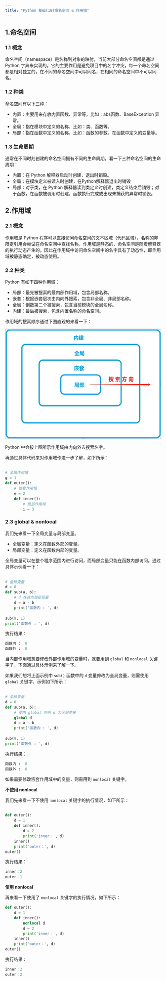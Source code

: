 ```yaml
---
title: "Python 基础(18)命名空间 & 作用域"
---
```


## 1.命名空间

### 1.1 概念

命名空间（namespace）是名称到对象的映射，当前大部分命名空间都是通过 Python 字典来实现的，它的主要作用是避免项目中的名字冲突，每一个命名空间都是相对独立的，在不同的命名空间中可以同名，在相同的命名空间中不可以同名。



### 1.2 种类

命名空间有以下三种：

- 内置：主要用来存放内置函数、异常等，比如：abs函数、BaseException 异常。
- 全局：指在模块中定义的名称，比如：类、函数等。
- 局部：指在函数中定义的名称，比如：函数的参数、在函数中定义的变量等。



### 1.3 生命周期

通常在不同时刻创建的命名空间拥有不同的生命周期，看一下三种命名空间的生命周期：

- 内置：在 Python 解释器启动时创建，退出时销毁。
- 全局：在模块定义被读入时创建，在Python解释器退出时销毁
- 局部：对于类，在 Python 解释器读到类定义时创建，类定义结束后销毁；对于函数，在函数被调用时创建，函数执行完成或出现未捕获的异常时销毁。



## 2.作用域

### 2.1 概念

作用域是 Python 程序可以直接访问命名空间的文本区域（代码区域），名称的非限定引用会尝试在命名空间中查找名称，作用域是静态的，命名空间是随着解释器的执行动态产生的，因此在作用域中访问命名空间中的名字具有了动态性，即作用域被静态确定，被动态使用。



### 2.2 种类

Python 有如下四种作用域：

- 局部：最先被搜索的最内部作用域，包含局部名称。
- 嵌套：根据嵌套层次由内向外搜索，包含非全局、非局部名称。
- 全局：倒数第二个被搜索，包含当前模块的全局名称。
- 内建：最后被搜索，包含内置名称的命名空间。

作用域的搜索顺序通过下图直观的来看一下：

![图片](..\resource\649.jpg)

Python 中会按上图所示作用域由内向外去搜索名字。

再通过具体代码来对作用域作进一步了解，如下所示：

```python

# 全局作用域
g = 1
def outer():
    # 嵌套作用域
    e = 2
    def inner():
        # 局部作用域
        i = 3
```



### 2.3 global & nonlocal

我们先来看一下全局变量与局部变量。

- 全局变量：定义在函数外部的变量。
- 局部变量：定义在函数内部的变量。

全局变量可以在整个程序范围内进行访问，而局部变量只能在函数内部访问。通过具体示例看一下：

```python

# 全局变量
d = 0
def sub(a, b):
    # d 在这为局部变量
    d = a - b
    print('函数内 : ', d)

sub(9, 1)
print('函数外 : ', d)
```

执行结果：

```python
函数内 :  8
函数外 :  0
```

当内部作用域想要修改外部作用域的变量时，就要用到 `global` 和 `nonlocal` 关键字了，下面通过具体示例来了解一下。

如果我们想将上面示例中 `sub()` 函数中的 `d` 变量修改为全局变量，则需使用 `global` 关键字，示例如下所示：

```python

# 全局变量
d = 0
def sub(a, b):
    # 使用 global 声明 d 为全局变量
    global d
    d = a - b
    print('函数内 : ', d)

sub(9, 1)
print('函数外 : ', d)
```

执行结果：

```python
函数内 :  8
函数外 :  8
```

如果需要修改嵌套作用域中的变量，则需用到 `nonlocal` 关键字。

**不使用 nonlocal**

我们先来看一下不使用 `nonlocal` 关键字的执行情况，如下所示：

```python

def outer():
    d = 1
    def inner():
        d = 2
        print('inner：', d)
    inner()
    print('outer：', d)
outer()
```

执行结果：

```python
inner：2
outer：1
```

**使用 nonlocal**

再来看一下使用了 `nonlocal` 关键字的执行情况，如下所示：

```python
def outer():
    d = 1
    def inner():
        nonlocal d
        d = 2
        print('inner：', d)
    inner()
    print('outer：', d)
outer()
```

执行结果：

```python
inner：2
outer：2
```

